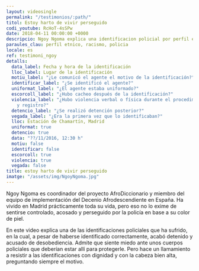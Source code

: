 ```yaml
---
layout: videosingle
permalink: "/testimonios/:path/"
titol: Estoy harto de vivir perseguido
codi_youtube: RcHoT-4sSPw
date: 2018-04-11 00:00:00 +0000
descripcio: Ngoy Ngoma explica una identificacion policial por perfil etnico
paraules_clau: perfil etnico, racismo, policia
locale: es
ref: testimoni_ngoy
detalls:
  data_label: Fecha y hora de la identificación
  lloc_label: Lugar de la identificación
  motiu_label: "¿Le comunicó el agente el motivo de la identificación?"
  identificar_label: "¿Se identificó el agente?"
  uniformat_label: "¿El agente estaba uniformado?"
  escorcoll_label: "¿Hubo cacheo después de la identificación?"
  violencia_label: "¿Hubo violencia verbal o física durante el procedimiento de identificación
    y registro?"
  detencio_label: "¿Se realizó detención posterior?"
  vegada_label: "¿Era la primera vez que lo identificaban?"
  lloc: Estación de Chamartín, Madrid
  uniformat: true
  detencio: true
  data: "??/11/2016, 12:30 h"
  motiu: false
  identificar: false
  escorcoll: true
  violencia: true
  vegada: false
title: estoy harto de vivir perseguido
imatge: "/assets/img/NgoyNgoma.jpg"
---
```

Ngoy Ngoma es coordinador del proyecto AfroDiccionario y miembro del equipo de implementación del Decenio Afrodescendiente en España. Ha vivido en Madrid prácticamente toda su vida, pero eso no lo exime de sentirse controlado, acosado y perseguido por la policía en base a su color de piel.   

En este video explica una de las identificaciones policiales que ha sufrido, en la cual, a pesar de haberse identificado correctamente, acabó detenido y acusado de desobediencia. Admite que siente miedo ante unos cuerpos policiales que deberían estar allí para protegerle. Pero hace un llamamiento a resistir a las identificaciones con dignidad y con la cabeza bien alta, preguntando siempre el motivo.  